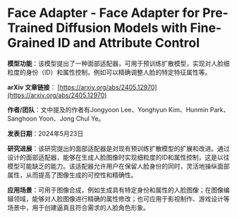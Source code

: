# Face Adapter - Face Adapter for Pre-Trained Diffusion Models with Fine-Grained ID and Attribute Control

**模型功能**：该模型提出了一种面部适配器，可用于预训练扩散模型，实现对人脸细粒度的身份（ID）和属性控制，例如可以精确调整人脸的特定特征属性等。

**arXiv 文章链接**：
[https://arxiv.org/abs/2405.12970](https://arxiv.org/abs/2405.12970)

**作者/团队**：文中提及的作者有Jongyoon Lee、Yonghyun Kim、Hunmin Park、Sanghoon Yoon、Jong Chul Ye。

**发表日期**：2024年5月23日

**研究进展**：该研究提出的面部适配器是对现有预训练扩散模型的扩展和改进。通过设计的面部适配器，能够在生成人脸图像时实现细粒度的ID和属性控制，这是以往模型可能缺乏的能力。该适配器允许用户在保留人脸身份的同时，灵活地操纵面部属性，从而提高了图像生成的可控性和精确性。

**应用场景**：可用于图像合成，例如生成具有特定身份和属性的人脸图像；在图像编辑领域，能够对人脸图像进行精确的属性修改；也可应用于影视制作、游戏设计等场景中，用于创建逼真且符合需求的人脸角色形象。